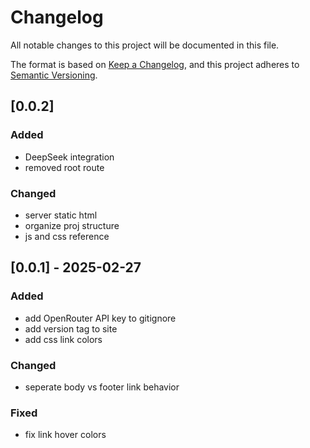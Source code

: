 # Changelog
All notable changes to this project will be documented in this file.

The format is based on [Keep a Changelog](https://keepachangelog.com/en/1.1.0/), and this project adheres to [Semantic Versioning](https://semver.org/spec/v2.0.0.html).

## [0.0.2]
### Added
- DeepSeek integration
- removed root route

### Changed
- server static html
- organize proj structure
- js and css reference

## [0.0.1] - 2025-02-27
### Added
- add OpenRouter API key to gitignore
- add version tag to site
- add css link colors

### Changed
- seperate body vs footer link behavior

### Fixed
- fix link hover colors